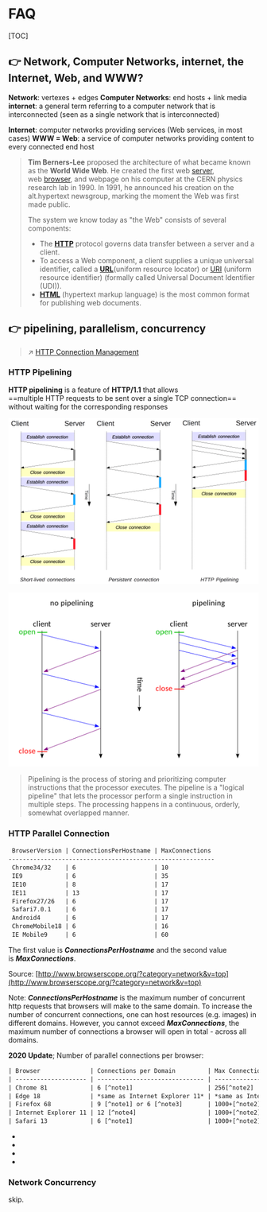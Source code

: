 # FAQ

[TOC]



## 👉 Network, Computer Networks, internet, the Internet, Web, and WWW?

**Network**: vertexes + edges
**Computer Networks**: end hosts + link media
**internet**: a general term referring to a computer network that is interconnected (seen as a single network that is interconnected)

**Internet**: computer networks providing services (Web services, in most cases)
**WWW = Web**: a service of computer networks providing content to every connected end host

> **Tim Berners-Lee** proposed the architecture of what became known as the **World Wide Web**. He created the first web [server](https://developer.mozilla.org/en-US/docs/Glossary/Server), web [browser](https://developer.mozilla.org/en-US/docs/Glossary/Browser), and webpage on his computer at the CERN physics research lab in 1990. In 1991, he announced his creation on the alt.hypertext newsgroup, marking the moment the Web was first made public.
> 
> The system we know today as "the Web" consists of several components:
> - The **[HTTP](https://developer.mozilla.org/en-US/docs/Glossary/HTTP)** protocol governs data transfer between a server and a client.
> - To access a Web component, a client supplies a unique universal identifier, called a **[URL](https://developer.mozilla.org/en-US/docs/Glossary/URL)**(uniform resource locator) or [URI](https://developer.mozilla.org/en-US/docs/Glossary/URI) (uniform resource identifier) (formally called Universal Document Identifier (UDI)).
> - **[HTML](https://developer.mozilla.org/en-US/docs/Glossary/HTML)** (hypertext markup language) is the most common format for publishing web documents.


[World Wide Web]: https://developer.mozilla.org/en-US/docs/Glossary/World_Wide_Web




## 👉 pipelining, parallelism, concurrency
> ↗ [HTTP Connection Management](📌%20Computer%20Networking%20Basics/0x01%20Application%20Layer/🔥%20Web%20(WWW)/HTTP%20(HyperText%20Transfer%20Protocol)/HTTP%20Basics/HTTP%20Connection%20Management.md)

### HTTP Pipelining
**HTTP pipelining** is a feature of **HTTP/1.1** that allows ==multiple HTTP requests to be sent over a single TCP connection== without waiting for the corresponding responses


![](../../../Assets/Pics/Pasted%20image%2020230402134909.png)

![](../../../Assets/Pics/Pasted%20image%2020230402134420.png)


[Connection management in HTTP/1.x | MDN Docs]: https://developer.mozilla.org/en-US/docs/Web/HTTP/Connection_management_in_HTTP_1.x

[HTTP pipelining | Wikipedia]: https://en.wikipedia.org/wiki/HTTP_pipelining

[pipelining | TechTarget]: https://www.techtarget.com/whatis/definition/pipelining

> Pipelining is the process of storing and prioritizing computer instructions that the processor executes. The pipeline is a "logical pipeline" that lets the processor perform a single instruction in multiple steps. The processing happens in a continuous, orderly, somewhat overlapped manner.

### HTTP Parallel Connection
```xml
 BrowserVersion | ConnectionsPerHostname | MaxConnections
----------------------------------------------------------
 Chrome34/32    | 6                      | 10
 IE9            | 6                      | 35
 IE10           | 8                      | 17
 IE11           | 13                     | 17
 Firefox27/26   | 6                      | 17
 Safari7.0.1    | 6                      | 17
 Android4       | 6                      | 17
 ChromeMobile18 | 6                      | 16
 IE Mobile9     | 6                      | 60
```

The first value is **_ConnectionsPerHostname_** and the second value is **_MaxConnections_**.

Source: [http://www.browserscope.org/?category=network&v=top](http://www.browserscope.org/?category=network&v=top)

Note: **_ConnectionsPerHostname_** is the maximum number of concurrent http requests that browsers will make to the same domain. To increase the number of concurrent connections, one can host resources (e.g. images) in different domains. However, you cannot exceed **_MaxConnections_**, the maximum number of connections a browser will open in total - across all domains. 

**2020 Update**;
Number of parallel connections per browser:
```xml
| Browser              | Connections per Domain         | Max Connections                |
| -------------------- | ------------------------------ | ------------------------------ |
| Chrome 81            | 6 [^note1]                     | 256[^note2]                    |
| Edge 18              | *same as Internet Explorer 11* | *same as Internet Explorer 11* |
| Firefox 68           | 9 [^note1] or 6 [^note3]       | 1000+[^note2]                  |
| Internet Explorer 11 | 12 [^note4]                    | 1000+[^note2]                  |
| Safari 13            | 6 [^note1]                     | 1000+[^note2]                  |
```

- [^note1]: tested with 72 requests, 1 domain(127.0.0.1)
- [^note2]: tested with 1002 requests, 6 requests per domain * 167 domains (127.0.0.*)
- [^note3]: when called in async context, e.g. in the callback of `setTimeout`, + `requestAnimationFrame`, `then`...
- [^note4]: of which the last 6 are follow-ups (2,4,6 available at 0.5s,1s,1.5s respectively)


[parallel HTTP connections in a browser?]: https://stackoverflow.com/questions/985431/max-parallel-http-connections-in-a-browser

[What are Max parallel HTTP connections in a browser]: https://www.tutorialspoint.com/what-are-max-parallel-http-connections-in-a-browser


### Network Concurrency
skip.


